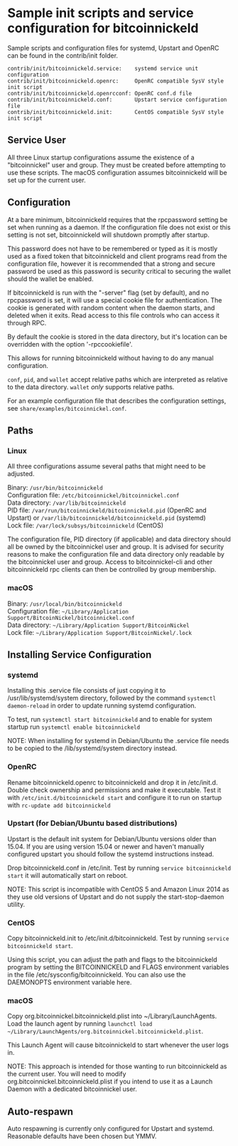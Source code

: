 Sample init scripts and service configuration for bitcoinnickeld
==========================================================

Sample scripts and configuration files for systemd, Upstart and OpenRC
can be found in the contrib/init folder.

    contrib/init/bitcoinnickeld.service:    systemd service unit configuration
    contrib/init/bitcoinnickeld.openrc:     OpenRC compatible SysV style init script
    contrib/init/bitcoinnickeld.openrcconf: OpenRC conf.d file
    contrib/init/bitcoinnickeld.conf:       Upstart service configuration file
    contrib/init/bitcoinnickeld.init:       CentOS compatible SysV style init script

Service User
---------------------------------

All three Linux startup configurations assume the existence of a "bitcoinnickel" user
and group.  They must be created before attempting to use these scripts.
The macOS configuration assumes bitcoinnickeld will be set up for the current user.

Configuration
---------------------------------

At a bare minimum, bitcoinnickeld requires that the rpcpassword setting be set
when running as a daemon.  If the configuration file does not exist or this
setting is not set, bitcoinnickeld will shutdown promptly after startup.

This password does not have to be remembered or typed as it is mostly used
as a fixed token that bitcoinnickeld and client programs read from the configuration
file, however it is recommended that a strong and secure password be used
as this password is security critical to securing the wallet should the
wallet be enabled.

If bitcoinnickeld is run with the "-server" flag (set by default), and no rpcpassword is set,
it will use a special cookie file for authentication. The cookie is generated with random
content when the daemon starts, and deleted when it exits. Read access to this file
controls who can access it through RPC.

By default the cookie is stored in the data directory, but it's location can be overridden
with the option '-rpccookiefile'.

This allows for running bitcoinnickeld without having to do any manual configuration.

`conf`, `pid`, and `wallet` accept relative paths which are interpreted as
relative to the data directory. `wallet` *only* supports relative paths.

For an example configuration file that describes the configuration settings,
see `share/examples/bitcoinnickel.conf`.

Paths
---------------------------------

### Linux

All three configurations assume several paths that might need to be adjusted.

Binary:              `/usr/bin/bitcoinnickeld`  
Configuration file:  `/etc/bitcoinnickel/bitcoinnickel.conf`  
Data directory:      `/var/lib/bitcoinnickeld`  
PID file:            `/var/run/bitcoinnickeld/bitcoinnickeld.pid` (OpenRC and Upstart) or `/var/lib/bitcoinnickeld/bitcoinnickeld.pid` (systemd)  
Lock file:           `/var/lock/subsys/bitcoinnickeld` (CentOS)  

The configuration file, PID directory (if applicable) and data directory
should all be owned by the bitcoinnickel user and group.  It is advised for security
reasons to make the configuration file and data directory only readable by the
bitcoinnickel user and group.  Access to bitcoinnickel-cli and other bitcoinnickeld rpc clients
can then be controlled by group membership.

### macOS

Binary:              `/usr/local/bin/bitcoinnickeld`  
Configuration file:  `~/Library/Application Support/BitcoinNickel/bitcoinnickel.conf`  
Data directory:      `~/Library/Application Support/BitcoinNickel`  
Lock file:           `~/Library/Application Support/BitcoinNickel/.lock`  

Installing Service Configuration
-----------------------------------

### systemd

Installing this .service file consists of just copying it to
/usr/lib/systemd/system directory, followed by the command
`systemctl daemon-reload` in order to update running systemd configuration.

To test, run `systemctl start bitcoinnickeld` and to enable for system startup run
`systemctl enable bitcoinnickeld`

NOTE: When installing for systemd in Debian/Ubuntu the .service file needs to be copied to the /lib/systemd/system directory instead.

### OpenRC

Rename bitcoinnickeld.openrc to bitcoinnickeld and drop it in /etc/init.d.  Double
check ownership and permissions and make it executable.  Test it with
`/etc/init.d/bitcoinnickeld start` and configure it to run on startup with
`rc-update add bitcoinnickeld`

### Upstart (for Debian/Ubuntu based distributions)

Upstart is the default init system for Debian/Ubuntu versions older than 15.04. If you are using version 15.04 or newer and haven't manually configured upstart you should follow the systemd instructions instead.

Drop bitcoinnickeld.conf in /etc/init.  Test by running `service bitcoinnickeld start`
it will automatically start on reboot.

NOTE: This script is incompatible with CentOS 5 and Amazon Linux 2014 as they
use old versions of Upstart and do not supply the start-stop-daemon utility.

### CentOS

Copy bitcoinnickeld.init to /etc/init.d/bitcoinnickeld. Test by running `service bitcoinnickeld start`.

Using this script, you can adjust the path and flags to the bitcoinnickeld program by
setting the BITCOINNICKELD and FLAGS environment variables in the file
/etc/sysconfig/bitcoinnickeld. You can also use the DAEMONOPTS environment variable here.

### macOS

Copy org.bitcoinnickel.bitcoinnickeld.plist into ~/Library/LaunchAgents. Load the launch agent by
running `launchctl load ~/Library/LaunchAgents/org.bitcoinnickel.bitcoinnickeld.plist`.

This Launch Agent will cause bitcoinnickeld to start whenever the user logs in.

NOTE: This approach is intended for those wanting to run bitcoinnickeld as the current user.
You will need to modify org.bitcoinnickel.bitcoinnickeld.plist if you intend to use it as a
Launch Daemon with a dedicated bitcoinnickel user.

Auto-respawn
-----------------------------------

Auto respawning is currently only configured for Upstart and systemd.
Reasonable defaults have been chosen but YMMV.
